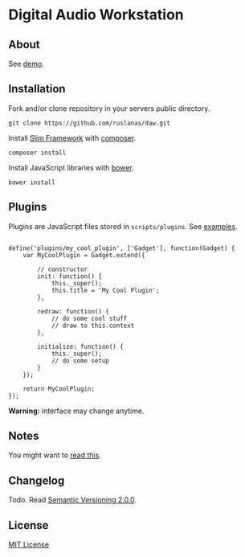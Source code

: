Digital Audio Workstation
=========================

About
-----

See [demo](http://daw.wri.lt/).

Installation
------------

Fork and/or clone repository in your servers public directory.

```git clone https://github.com/ruslanas/daw.git```

Install [Slim Framework](http://docs.slimframework.com/) with
[composer](https://getcomposer.org/).

```composer install```

Install JavaScript libraries with [bower](http://bower.io/).

```bower install```

Plugins
-------

Plugins are JavaScript files stored in `scripts/plugins`. See
[examples](scripts/plugins).

```{js}

define('plugins/my_cool_plugin', ['Gadget'], function(Gadget) {
    var MyCoolPlugin = Gadget.extend({

        // constructor
        init: function() {
            this._super();
            this.title = 'My Cool Plugin';
        },

        redraw: function() {
            // do some cool stuff
            // draw to this.context
        },

        initialize: function() {
            this._super();
            // do some setup
        }
    });

    return MyCoolPlugin;
});

```

__Warning:__ interface may change anytime.

Notes
-----

You might want to [read this](http://superuser.com/questions/74116/windows-7-lowers-applications-volume-automatically).

Changelog
---------

Todo. Read [Semantic Versioning 2.0.0](http://semver.org/).

License
-------

[MIT License](LICENSE)

